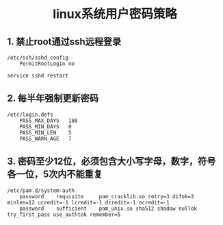 # <center>linux系统用户密码策略</center>

## 1. 禁止root通过ssh远程登录
```
/etc/ssh/sshd_config
    PermitRootLogin no
    
service sshd restart
```

## 2. 每半年强制更新密码
```
/etc/login.defs
    PASS_MAX_DAYS   180
    PASS_MIN_DAYS   0
    PASS_MIN_LEN    5
    PASS_WARN_AGE   7
```   

## 3. 密码至少12位，必须包含大小写字母，数字，符号各一位，5次内不能重复   
```
/etc/pam.d/system-auth
    password    requisite     pam_cracklib.so retry=3 difok=3 minlen=12 ucredit=-1 lcredit=-1 dcredit=-1 ocredit=-1
    password    sufficient    pam_unix.so sha512 shadow nullok try_first_pass use_authtok remember=5
```